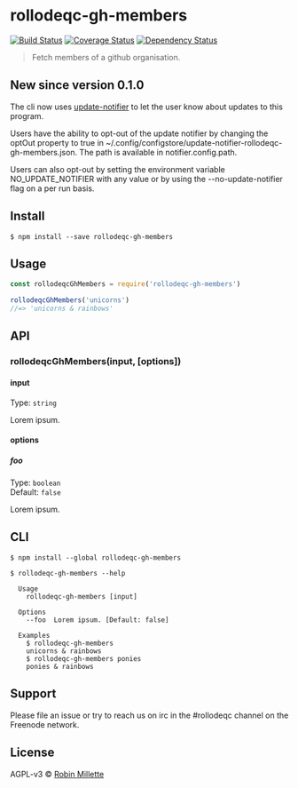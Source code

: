 # rollodeqc-gh-members
[![Build Status](https://travis-ci.org/millette/rollodeqc-gh-members.svg?branch=master)](https://travis-ci.org/millette/rollodeqc-gh-members)
[![Coverage Status](https://coveralls.io/repos/github/millette/rollodeqc-gh-members/badge.svg?branch=master)](https://coveralls.io/github/millette/rollodeqc-gh-members?branch=master)
[![Dependency Status](https://gemnasium.com/badges/github.com/millette/rollodeqc-gh-members.svg)](https://gemnasium.com/github.com/millette/rollodeqc-gh-members)
> Fetch members of a github organisation.

## New since version 0.1.0
The cli now uses [update-notifier][] to let the user know about updates to this program.

Users have the ability to opt-out of the update notifier by changing
the optOut property to true in ~/.config/configstore/update-notifier-rollodeqc-gh-members.json.
The path is available in notifier.config.path.

Users can also opt-out by setting the environment variable NO_UPDATE_NOTIFIER
with any value or by using the --no-update-notifier flag on a per run basis.

## Install
```
$ npm install --save rollodeqc-gh-members
```

## Usage
```js
const rollodeqcGhMembers = require('rollodeqc-gh-members')

rollodeqcGhMembers('unicorns')
//=> 'unicorns & rainbows'
```

## API
### rollodeqcGhMembers(input, [options])
#### input
Type: `string`

Lorem ipsum.

#### options
##### foo
Type: `boolean`<br>
Default: `false`

Lorem ipsum.

## CLI
```
$ npm install --global rollodeqc-gh-members
```

```
$ rollodeqc-gh-members --help

  Usage
    rollodeqc-gh-members [input]

  Options
    --foo  Lorem ipsum. [Default: false]

  Examples
    $ rollodeqc-gh-members
    unicorns & rainbows
    $ rollodeqc-gh-members ponies
    ponies & rainbows
```

## Support
Please file an issue or try to reach us on irc in the #rollodeqc channel on the Freenode network.

## License
AGPL-v3 © [Robin Millette](http://robin.millette.info)

[update-notifier]: <https://github.com/yeoman/update-notifier>

